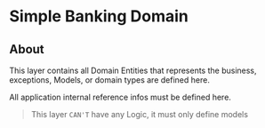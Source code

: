 # Simple Banking Domain

## About

This layer contains all Domain Entities that represents the business, exceptions, Models, or domain types are defined here.

All application internal reference infos must be defined here.

> This layer `CAN'T` have any Logic, it must only define models

